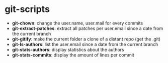 git-scripts
===========

* **git-chown**: change the user.name, user.mail for every commits
* **git-extract-patches**: extract all patches per user.email since a date from the current branch
* **git-gitify**: make the current folder a clone of a distant repo (get the .git)
* **git-ls-authors**: list the user.email since a date from the current branch
* **git-stats-authors**: display statistics about the authors
* **git-stats-commits**: display the amount of lines per commit